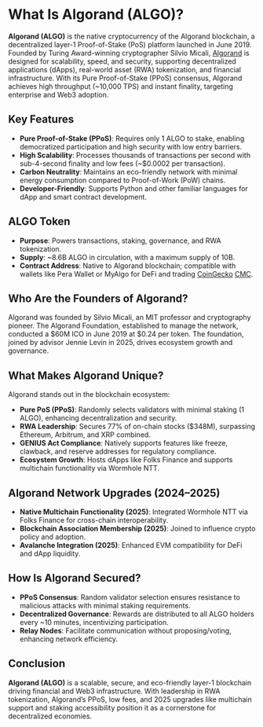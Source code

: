# What Is Algorand (ALGO)?

**Algorand (ALGO)** is the native cryptocurrency of the Algorand blockchain, a decentralized layer-1 Proof-of-Stake (PoS) platform launched in June 2019. Founded by Turing Award-winning cryptographer Silvio Micali, [Algorand](https://algorand.co/) is designed for scalability, speed, and security, supporting decentralized applications (dApps), real-world asset (RWA) tokenization, and financial infrastructure. With its Pure Proof-of-Stake (PPoS) consensus, Algorand achieves high throughput (~10,000 TPS) and instant finality, targeting enterprise and Web3 adoption. 

## Key Features
- **Pure Proof-of-Stake (PPoS)**: Requires only 1 ALGO to stake, enabling democratized participation and high security with low entry barriers.
- **High Scalability**: Processes thousands of transactions per second with sub-4-second finality and low fees (~$0.0002 per transaction).
- **Carbon Neutrality**: Maintains an eco-friendly network with minimal energy consumption compared to Proof-of-Work (PoW) chains.
- **Developer-Friendly**: Supports Python and other familiar languages for dApp and smart contract development.

## ALGO Token
- **Purpose**: Powers transactions, staking, governance, and RWA tokenization.
- **Supply**: ~8.6B ALGO in circulation, with a maximum supply of 10B. 
- **Contract Address**: Native to Algorand blockchain; compatible with wallets like Pera Wallet or MyAlgo for DeFi and trading [CoinGecko](https://www.coingecko.com/en/coins/algorand) [CMC](https://coinmarketcap.com/currencies/algorand/).


## Who Are the Founders of Algorand?
Algorand was founded by Silvio Micali, an MIT professor and cryptography pioneer. The Algorand Foundation, established to manage the network, conducted a $60M ICO in June 2019 at $0.24 per token. The foundation, joined by advisor Jennie Levin in 2025, drives ecosystem growth and governance.

## What Makes Algorand Unique?
Algorand stands out in the blockchain ecosystem:
- **Pure PoS (PPoS)**: Randomly selects validators with minimal staking (1 ALGO), enhancing decentralization and security.
- **RWA Leadership**: Secures 77% of on-chain stocks ($348M), surpassing Ethereum, Arbitrum, and XRP combined.
- **GENIUS Act Compliance**: Natively supports features like freeze, clawback, and reserve addresses for regulatory compliance.
- **Ecosystem Growth**: Hosts dApps like Folks Finance and supports multichain functionality via Wormhole NTT.

## Algorand Network Upgrades (2024–2025)
- **Native Multichain Functionality (2025)**: Integrated Wormhole NTT via Folks Finance for cross-chain interoperability.
- **Blockchain Association Membership (2025)**: Joined to influence crypto policy and adoption.
- **Avalanche Integration (2025)**: Enhanced EVM compatibility for DeFi and dApp liquidity.

## How Is Algorand Secured?

- **PPoS Consensus**: Random validator selection ensures resistance to malicious attacks with minimal staking requirements.
- **Decentralized Governance**: Rewards are distributed to all ALGO holders every ~10 minutes, incentivizing participation.
- **Relay Nodes**: Facilitate communication without proposing/voting, enhancing network efficiency.


## Conclusion
**Algorand (ALGO)** is a scalable, secure, and eco-friendly layer-1 blockchain driving financial and Web3 infrastructure. With leadership in RWA tokenization, Algorand’s PPoS, low fees, and 2025 upgrades like multichain support and staking accessibility position it as a cornerstone for decentralized economies.